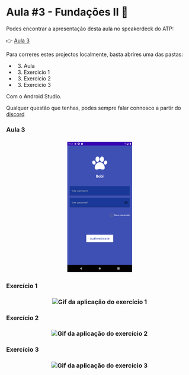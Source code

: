 # Aula #3 - Fundações II 🏡

Podes encontrar a apresentação desta aula no speakerdeck do ATP:

👉 [Aula 3](https://speakerdeck.com/atp/android-training-program-portugal-aula-3/)


Para correres estes projectos localmente, basta abrires uma das pastas:
- 03. Aula
- 03. Exercicio 1
- 03. Exercicio 2
- 03. Exercicio 3

Com o Android Studio.


Qualquer questão que tenhas, podes sempre falar connosco a partir do [discord](https://bit.ly/atp2020-discord)

### Aula 3

<h3 align="center">
  <img src="imagens/aula3.png" alt="Imagem da aplicação da aula 3" style="width:175px;height:350px;" />
</h3>


### Exercício 1

<h3 align="center">
  <img src="imagens/imeActions.gif" alt="Gif da aplicação do exercício 1" style="width:175px;height:350px; "/>
</h3>


### Exercício 2

<h3 align="center">
  <img src="imagens/intentExtra.gif" alt="Gif da aplicação do exercício 2" style="width:175px;height:350px;" />
</h3>


### Exercício 3

<h3 align="center">
  <img src="imagens/scrollView.gif" alt="Gif da aplicação do exercício 3" style="width:175px;height:350px;" />
</h3>

